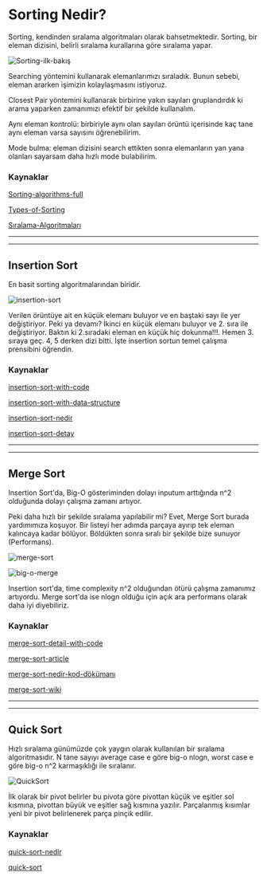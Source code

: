# Sorting Nedir?

Sorting, kendinden sıralama algoritmaları olarak bahsetmektedir. Sorting, bir eleman dizisini, belirli sıralama kurallarına göre sıralama yapar.

![Sorting-ilk-bakış](https://github.com/devrimmehmet/Kodla-Kariyerine-Basla/blob/master/Kodla,%20Kariyerine%20Basla-Hazirlik%20C%23%20Patikasi/C%23-.Net%20Core/4.Hafta/G%C3%B6rseller/sorting.png?raw=true)

Searching yöntemini kullanarak elemanlarımızı sıraladık. Bunun sebebi, eleman ararken işimizin kolaylaşmasını istiyoruz.

Closest Pair yöntemini kullanarak birbirine yakın sayıları gruplandırdık ki arama yaparken zamanımızı efektif bir şekilde kullanalım.

Aynı eleman kontrolü: birbiriyle aynı olan sayıları örüntü içerisinde kaç tane aynı eleman varsa sayısını öğrenebilirim.

Mode bulma: eleman dizisini search ettikten sonra elemanların yan yana olanları sayarsam daha hızlı mode bulabilirim.

### Kaynaklar
[Sorting-algorithms-full](https://www.geeksforgeeks.org/sorting-algorithms/)

[Types-of-Sorting](https://www.interviewbit.com/tutorial/sorting-algorithms/)

[Sıralama-Algoritmaları](https://www.halildurmus.com/2021/02/22/siralama-algoritmalari-sorting-algorithms/)


---
---

## Insertion Sort
En basit sorting algoritmalarından biridir.

![insertion-sort](https://github.com/devrimmehmet/Kodla-Kariyerine-Basla/blob/master/Kodla,%20Kariyerine%20Basla-Hazirlik%20C%23%20Patikasi/C%23-.Net%20Core/4.Hafta/G%C3%B6rseller/insertion-sort.png?raw=true)

Verilen örüntüye ait en küçük elemanı buluyor ve en baştaki sayı ile yer değiştiriyor. Peki ya devamı? İkinci en küçük elemanı buluyor ve 2. sıra ile değiştiriyor. Baktın ki 2.sıradaki eleman en küçük hiç dokunma!!!. Hemen 3. sıraya geç. 4, 5 derken dizi bitti. İşte insertion sortun temel çalışma prensibini öğrendin.


### Kaynaklar

[insertion-sort-with-code](https://www.geeksforgeeks.org/insertion-sort/)

[insertion-sort-with-data-structure](https://www.tutorialspoint.com/data_structures_algorithms/insertion_sort_algorithm.htm)

[insertion-sort-nedir](https://www.mobilhanem.com/algoritma-dersleri-insertion-sort/)

[insertion-sort-detay](http://cagataykiziltan.net/algoritmalar/1-siralama-algoritmalari/1-araya-sokma-siralamasi/)

---
---

## Merge Sort


Insertion Sort'da, Big-O gösteriminden dolayı inputum arttığında n^2 olduğunda dolayı çalışma zamanı artıyor.

Peki daha hızlı bir şekilde sıralama yapılabilir mi? Evet, Merge Sort burada yardımımıza koşuyor. Bir listeyi her adımda parçaya ayırıp tek eleman kalıncaya kadar bölüyor. Böldükten sonra sıralı bir şekilde bize sunuyor (Performans).

![merge-sort](https://github.com/devrimmehmet/Kodla-Kariyerine-Basla/blob/master/Kodla,%20Kariyerine%20Basla-Hazirlik%20C%23%20Patikasi/C%23-.Net%20Core/4.Hafta/G%C3%B6rseller/merge-sort.png?raw=true)

![big-o-merge](https://github.com/devrimmehmet/Kodla-Kariyerine-Basla/blob/master/Kodla,%20Kariyerine%20Basla-Hazirlik%20C%23%20Patikasi/C%23-.Net%20Core/4.Hafta/G%C3%B6rseller/big-o-merge.png?raw=true)

Insertion sort'da, time complexity n^2 olduğundan ötürü çalışma zamanımız artıyordu. Merge sort'da ise nlogn olduğu için açık ara performans olarak daha iyi diyebiliriz.

### Kaynaklar

[merge-sort-detail-with-code](https://www.programiz.com/dsa/merge-sort)

[merge-sort-article](https://www.khanacademy.org/computing/computer-science/algorithms/merge-sort/a/overview-of-merge-sort)

[merge-sort-nedir-kod-dökümanı](http://cagataykiziltan.net/algoritmalar/1-siralama-algoritmalari/4-birlestirmeli-siralama/)

[merge-sort-wiki](https://tr.wikipedia.org/wiki/Birle%C5%9Ftirmeli_s%C4%B1ralama)

---
---

## Quick Sort

Hızlı sıralama günümüzde çok yaygın olarak kullanılan bir sıralama algoritmasıdır. N tane sayıyı average case e göre big-o nlogn, worst case e göre big-o n^2 karmaşıklığı ile sıralanır.

![QuickSort](https://github.com/devrimmehmet/Kodla-Kariyerine-Basla/blob/master/Kodla,%20Kariyerine%20Basla-Hazirlik%20C%23%20Patikasi/C%23-.Net%20Core/4.Hafta/G%C3%B6rseller/Quicksort.png?raw=true)

İlk olarak bir pivot belirler bu pivota göre pivottan küçük ve eşitler sol kısmına, pivottan büyük ve eşitler sağ kısmına yazılır. Parçalanmış kısımlar yeni bir pivot belirlenerek parça pinçik edilir.

### Kaynaklar

[quick-sort-nedir](https://tr.wikipedia.org/wiki/H%C4%B1zl%C4%B1_s%C4%B1ralama)

[quick-sort](https://www.mobilhanem.com/algoritma-dersleri-quick-sort/)